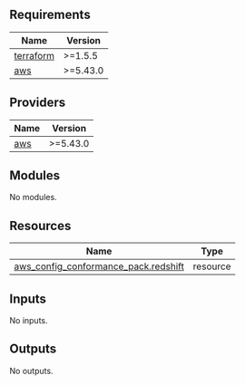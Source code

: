 <!-- BEGIN_TF_DOCS -->
## Requirements

| Name | Version |
|------|---------|
| <a name="requirement_terraform"></a> [terraform](#requirement\_terraform) | >=1.5.5 |
| <a name="requirement_aws"></a> [aws](#requirement\_aws) | >=5.43.0 |

## Providers

| Name | Version |
|------|---------|
| <a name="provider_aws"></a> [aws](#provider\_aws) | >=5.43.0 |

## Modules

No modules.

## Resources

| Name | Type |
|------|------|
| [aws_config_conformance_pack.redshift](https://registry.terraform.io/providers/hashicorp/aws/latest/docs/resources/config_conformance_pack) | resource |

## Inputs

No inputs.

## Outputs

No outputs.
<!-- END_TF_DOCS -->

